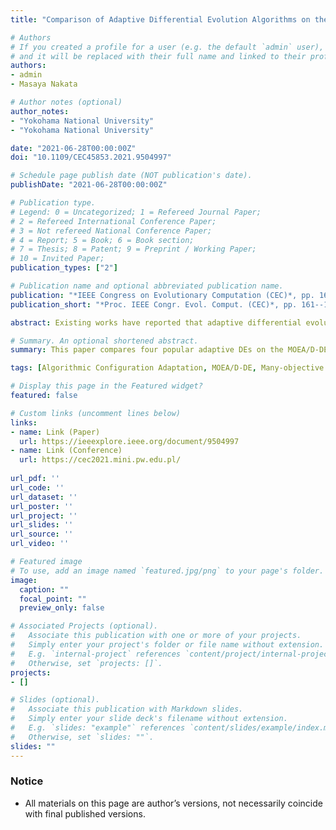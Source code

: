 ```yaml
---
title: "Comparison of Adaptive Differential Evolution Algorithms on the MOEA/D-DE Framework"

# Authors
# If you created a profile for a user (e.g. the default `admin` user), write the username (folder name) here 
# and it will be replaced with their full name and linked to their profile.
authors:
- admin
- Masaya Nakata

# Author notes (optional)
author_notes:
- "Yokohama National University"
- "Yokohama National University"

date: "2021-06-28T00:00:00Z"
doi: "10.1109/CEC45853.2021.9504997"

# Schedule page publish date (NOT publication's date).
publishDate: "2021-06-28T00:00:00Z"

# Publication type.
# Legend: 0 = Uncategorized; 1 = Refereed Journal Paper;
# 2 = Refereed International Conference Paper;
# 3 = Not refereed National Conference Paper;
# 4 = Report; 5 = Book; 6 = Book section;
# 7 = Thesis; 8 = Patent; 9 = Preprint / Working Paper;
# 10 = Invited Paper;
publication_types: ["2"]

# Publication name and optional abbreviated publication name.
publication: "*IEEE Congress on Evolutionary Computation (CEC)*, pp. 161--168"
publication_short: "*Proc. IEEE Congr. Evol. Comput. (CEC)*, pp. 161--168"

abstract: Existing works have reported that adaptive differential evolution algorithms, i.e., adaptive DEs, improve the MOEA/D-DE algorithm, but this result is limited to small-scale multi-objective optimization problems. This paper compares four popular adaptive DEs on the MOEA/D-DE framework to evaluate their scalability to the number of decision variables and objectives. Specifically, we employ jDE, JADE, EPSDE, and SaDE in this paper. Our experimental results provide the following novel observations. MOEA/D-DE with JADE derives the best average rank on small-scale problems. However, the performances of MOEA/D-DE with JADE, EPSDE, and SaDE gradually degrade with the increase of the problem scale. In contrast, jDE stably improves the performance of MOEA/D-DE on large-scale problems employed in this paper (i.e., 11 objectives and 100 decision variables). Thus, we find a critical tradeoff among adaptive DEs in terms of the scalability of the MOEA/D-DE framework; a statistical adaption like JADE is suitable for small-scale problems, but a randomization adaptation like jDE is effective with the increase of the problem scale. Our results also suggest that parameter-only adaptation can be suitable for MOEA/D-DE regardless of the problem scale.

# Summary. An optional shortened abstract.
summary: This paper compares four popular adaptive DEs on the MOEA/D-DE framework to evaluate their scalability to the number of decision variables and objectives. Specifically, we employ jDE, JADE, EPSDE, and SaDE in this paper. Our experimental results provide several novel observations.

tags: [Algorithmic Configuration Adaptation, MOEA/D-DE, Many-objective Optimization]

# Display this page in the Featured widget?
featured: false

# Custom links (uncomment lines below)
links:
- name: Link (Paper)
  url: https://ieeexplore.ieee.org/document/9504997
- name: Link (Conference)
  url: https://cec2021.mini.pw.edu.pl/
 
url_pdf: ''
url_code: ''
url_dataset: ''
url_poster: ''
url_project: ''
url_slides: ''
url_source: ''
url_video: ''

# Featured image
# To use, add an image named `featured.jpg/png` to your page's folder. 
image:
  caption: ""
  focal_point: ""
  preview_only: false

# Associated Projects (optional).
#   Associate this publication with one or more of your projects.
#   Simply enter your project's folder or file name without extension.
#   E.g. `internal-project` references `content/project/internal-project/index.md`.
#   Otherwise, set `projects: []`.
projects:
- []

# Slides (optional).
#   Associate this publication with Markdown slides.
#   Simply enter your slide deck's filename without extension.
#   E.g. `slides: "example"` references `content/slides/example/index.md`.
#   Otherwise, set `slides: ""`.
slides: ""
---
```


### Notice

- All materials on this page are author’s versions, not necessarily coincide with final published versions.